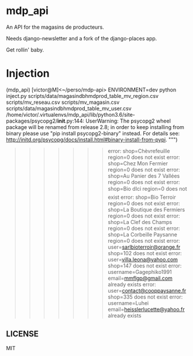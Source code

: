 # mdp_api

An API for the magasins de producteurs.

Needs django-newsletter and a fork of the django-places app.

Get rollin' baby.

# Injection

(mdp_api) [victor@M]<~/perso/mdp-api> ENVIRONMENT=dev python inject.py scripts/data/magasindbhmdprod_table_mv_region.csv scripts/mv_reseau.csv scripts/mv_magasin.csv scripts/data/magasindbhmdprod_table_mv_user.csv
/home/victor/.virtualenvs/mdp_api/lib/python3.6/site-packages/psycopg2/__init__.py:144: UserWarning: The psycopg2 wheel package will be renamed from release 2.8; in order to keep installing from binary please use "pip install psycopg2-binary" instead. For details see: <http://initd.org/psycopg/docs/install.html#binary-install-from-pypi>.
  """)
>>>>>>> error: shop=Chèvrefeuille region=0 does not exist
>>>>>>> error: shop=Chez Mon Fermier region=0 does not exist
>>>>>>> error: shop=Au Panier des 7 Vallées region=0 does not exist
>>>>>>> error: shop=Bio d&#146;Ici region=0 does not exist
>>>>>>> error: shop=Bio Terroir region=0 does not exist
>>>>>>> error: shop=La Boutique des Fermiers region=0 does not exist
>>>>>>> error: shop=La Clef des Champs region=0 does not exist
>>>>>>> error: shop=La Corbeille Paysanne region=0 does not exist
>>>>>>> error: user=sarlbioterroir@orange.fr shop=102 does not exist
>>>>>>> error: user=villa.leona@yahoo.com shop=147 does not exist
>>>>>>> error: username=Gagephiko1991 email=mmflgp@gmail.com already exists
>>>>>>> error: user=contact@cooppaysanne.fr shop=335 does not exist
>>>>>>> error: username=Luhei email=heisslerlucette@yahoo.fr already exists

## LICENSE

MIT
